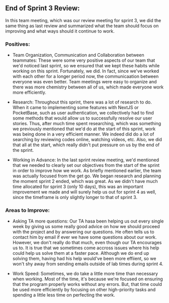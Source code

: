 ## End of Sprint 3 Review:

In this team meeting, which was our review meeting for sprint 3, we did the same thing as last review and summarized what the team should focus on improving and what ways should it continue to work.

### Positives:

- Team Organization, Communication and Collaboration between teammates:
  These were some very positive aspects of our team that we'd noticed last sprint, so we ensured that we kept these habits while working on this sprint. Fortunately, we did. In fact, since we've worked with each
  other for a longer period now, the communicaation between everyone was even better. Team meetings were easy to organize and there was more chemistry between all of us, which made everyone work more efficiently.
- Research:
  Throughout this sprint, there was a lot of research to do. When it came to implementing some features with NextJS or PocketBase, such as user authentication, we collectively had to find some methods that
  would allow us to successfully resolve our user stories. Thus, after much time spent researching, which was something we previously mentioned that we'd do at the start of this sprint, work was being done in a
  very efficient manner. We indeed did do a lot of searching by reviewing codes online, watching videos, etc. Also, we did that all at the start, which really didn't put pressure on us by the end of the sprint.

- Working in Advance:
  In the last sprint review meeting, we'd mentioned that we needed to clearly set our objectives from the start of the sprint in order to improve how we work. As briefly mentioned earlier, the team was actually
  focused from the get go. We began research and planning the moment sprint 2 ended, which was great. As we didn't have much time allocated for sprint 3 (only 10 days), this was an important improvement we made
  and will surely help us out for sprint 4 as well, since the timeframe is only slightly longer to that of sprint 3.

### Areas to Improve:

- Asking TA more questions:
  Our TA hasa been helping us out every single week by giving us some really good advice on how we should proceed with the project and by answering our questions. He often tells us to contact him by email if ever
  we have some questions about our work. However, we don't really do that much, even though our TA encourages us to. It is true that we sometimes come accross issues where his help could help us solve them
  at a faster pace. Although we do end up solving them, having had his help would've been more effiient, so we won't shy away from sending emails outside of lab times during sprint 4.

- Work Speed:
  Sometimes, we do take a little more time than necessary when working. Most of the time, it's because we're focused on ensuring that the program properly works without any errors. But, that time could be used
  more efficiently by focusing on other high-priority tasks and spending a little less time on perfecting the work.
